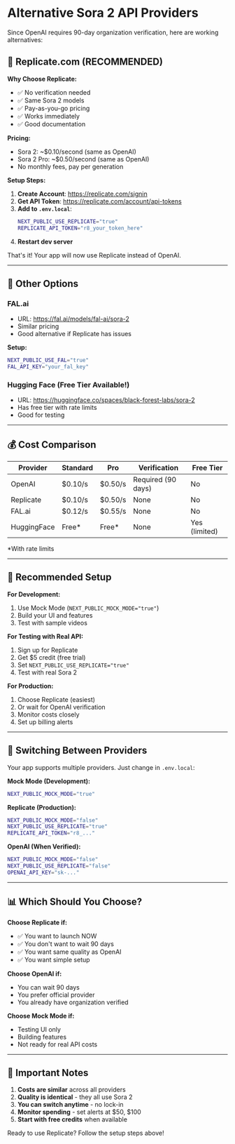 # Alternative Sora 2 API Providers

Since OpenAI requires 90-day organization verification, here are working alternatives:

## 🚀 Replicate.com (RECOMMENDED)

**Why Choose Replicate:**
- ✅ No verification needed
- ✅ Same Sora 2 models
- ✅ Pay-as-you-go pricing
- ✅ Works immediately
- ✅ Good documentation

**Pricing:**
- Sora 2: ~$0.10/second (same as OpenAI)
- Sora 2 Pro: ~$0.50/second (same as OpenAI)
- No monthly fees, pay per generation

**Setup Steps:**

1. **Create Account**: https://replicate.com/signin
2. **Get API Token**: https://replicate.com/account/api-tokens
3. **Add to `.env.local`**:
   ```bash
   NEXT_PUBLIC_USE_REPLICATE="true"
   REPLICATE_API_TOKEN="r8_your_token_here"
   ```
4. **Restart dev server**

That's it! Your app will now use Replicate instead of OpenAI.

---

## 🔧 Other Options

### FAL.ai
- URL: https://fal.ai/models/fal-ai/sora-2
- Similar pricing
- Good alternative if Replicate has issues

**Setup:**
```bash
NEXT_PUBLIC_USE_FAL="true"
FAL_API_KEY="your_fal_key"
```

### Hugging Face (Free Tier Available!)
- URL: https://huggingface.co/spaces/black-forest-labs/sora-2
- Has free tier with rate limits
- Good for testing

---

## 💰 Cost Comparison

| Provider | Standard | Pro | Verification | Free Tier |
|----------|----------|-----|--------------|-----------|
| OpenAI | $0.10/s | $0.50/s | Required (90 days) | No |
| Replicate | $0.10/s | $0.50/s | None | No |
| FAL.ai | $0.12/s | $0.55/s | None | No |
| HuggingFace | Free* | Free* | None | Yes (limited) |

*With rate limits

---

## 🎯 Recommended Setup

**For Development:**
1. Use Mock Mode (`NEXT_PUBLIC_MOCK_MODE="true"`)
2. Build your UI and features
3. Test with sample videos

**For Testing with Real API:**
1. Sign up for Replicate
2. Get $5 credit (free trial)
3. Set `NEXT_PUBLIC_USE_REPLICATE="true"`
4. Test with real Sora 2

**For Production:**
1. Choose Replicate (easiest)
2. Or wait for OpenAI verification
3. Monitor costs closely
4. Set up billing alerts

---

## 🔄 Switching Between Providers

Your app supports multiple providers. Just change in `.env.local`:

**Mock Mode (Development):**
```bash
NEXT_PUBLIC_MOCK_MODE="true"
```

**Replicate (Production):**
```bash
NEXT_PUBLIC_MOCK_MODE="false"
NEXT_PUBLIC_USE_REPLICATE="true"
REPLICATE_API_TOKEN="r8_..."
```

**OpenAI (When Verified):**
```bash
NEXT_PUBLIC_MOCK_MODE="false"
NEXT_PUBLIC_USE_REPLICATE="false"
OPENAI_API_KEY="sk-..."
```

---

## 📊 Which Should You Choose?

**Choose Replicate if:**
- ✅ You want to launch NOW
- ✅ You don't want to wait 90 days
- ✅ You want same quality as OpenAI
- ✅ You want simple setup

**Choose OpenAI if:**
- You can wait 90 days
- You prefer official provider
- You already have organization verified

**Choose Mock Mode if:**
- Testing UI only
- Building features
- Not ready for real API costs

---

## 🚨 Important Notes

1. **Costs are similar** across all providers
2. **Quality is identical** - they all use Sora 2
3. **You can switch anytime** - no lock-in
4. **Monitor spending** - set alerts at $50, $100
5. **Start with free credits** when available

Ready to use Replicate? Follow the setup steps above!
